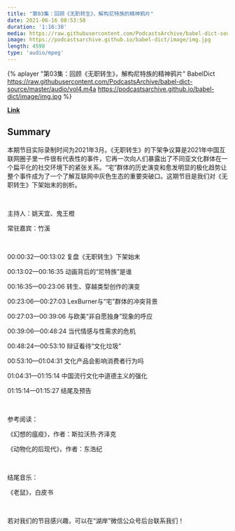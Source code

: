 ```yaml
---
title: "第03集：回顾《无职转生》，解构尼特族的精神鸦片"
date: 2021-06-16 08:53:58
duration: '1:16:38'
media: https://raw.githubusercontent.com/PodcastsArchive/babel-dict-source/master/audio/vol4.m4a
image: https://podcastsarchive.github.io/babel-dict/image/img.jpg
length: 4598
type: 'audio/mpeg'
---
```


{% aplayer "第03集：回顾《无职转生》，解构尼特族的精神鸦片" BabelDict  https://raw.githubusercontent.com/PodcastsArchive/babel-dict-source/master/audio/vol4.m4a https://podcastsarchive.github.io/babel-dict/image/img.jpg %}

**[Link](https://www.xiaoyuzhoufm.com/episode/60c9bfbd43ec14c15e5e99f5)**

## Summary
<p>本期节目实际录制时间为2021年3月。《无职转生》的下架争议算是2021年中国互联网圈子里一件很有代表性的事件，它再一次向人们暴露出了不同亚文化群体在一个扁平化的社交环境下的紧张关系。“宅”群体的历史演变和愈发明显的极化趋势让整个事件成为了一个了解互联网中灰色生态的重要突破口。这期节目是我们对《无职转生》下架始末的剖析。</p><p><br /></p><p>主持人：姚天宜、鬼王橙</p><p>常驻嘉宾：竹溪</p><p><br /></p><p>00:00:32—00:13:02 复盘《无职转生》下架始末</p><p>00:13:02—00:16:35 动画背后的“尼特族”是谁</p><p>00:16:35—00:23:06 转生、穿越类型创作的演变</p><p>00:23:06—00:27:03 LexBurner与“宅”群体的冲突背景</p><p>00:27:03—00:39:06 与欧美“非自愿独身”现象的呼应</p><p>00:39:06—00:48:24 当代情感与性需求的危机</p><p>00:48:24—00:53:10 辩证看待“文化垃圾”</p><p>00:53:10—01:04:31 文化产品会影响消费者行为吗</p><p>01:04:31—01:15:14 中国流行文化中道德主义的强化</p><p>01:15:14—01:15:27 结尾及预告</p><p><br /></p><p>参考阅读：</p><p>《幻想的瘟疫》，作者：斯拉沃热·齐泽克</p><p>《动物化的后现代》，作者：东浩纪</p><p><br /></p><p>结尾音乐：</p><p>《老鼠》，白皮书</p><p><br /></p><p>若对我们的节目感兴趣，可以在“湖岸”微信公众号后台联系我们！</p>
    